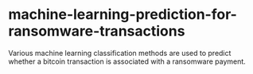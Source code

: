 # machine-learning-prediction-for-ransomware-transactions
Various machine learning classification methods are used to predict whether a bitcoin transaction is associated with a ransomware payment.

